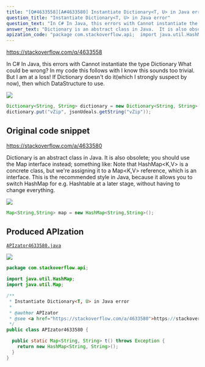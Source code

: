 ```yaml
---
title: "[Q#4633558][A#4633580] Instantiate Dictionary<T, U> in Java error"
question_title: "Instantiate Dictionary<T, U> in Java error"
question_text: "In C# In Java, this errors with Cannot instantiate the type   Dictionary What could be wrong? In my code this follows with I know this sounds too trivial. But I am at a loss! If Dictionary doesn't do it(which I strongly suspect by now), then which DataStructure to use."
answer_text: "Dictionary is an abstract class in Java.  It is also obsolete; you should use the Map interface instead; something like: Note that HashMap<K,V> is a concrete class, but we're assigning it to a Map<K,V> reference, which is an interface.  This is the recommended style in Java, because it allows you to switch HashMap for e.g. Hashtable at a later stage, without having to change everything."
apization_code: "package com.stackoverflow.api;  import java.util.HashMap; import java.util.Map;  /**  * Instantiate Dictionary<T, U> in Java error  *  * @author APIzator  * @see <a href=\"https://stackoverflow.com/a/4633580\">https://stackoverflow.com/a/4633580</a>  */ public class APIzator4633580 {    public static Map<String, String> t() throws Exception {     return new HashMap<String, String>();   } }"
---
```


https://stackoverflow.com/q/4633558

In C#
In Java, this errors with
Cannot instantiate the type
  Dictionary
What could be wrong?
In my code this follows with
I know this sounds too trivial. But I am at a loss!
If Dictionary doesn&#x27;t do it(which I strongly suspect by now), then which DataStructure to use.


<div class="code-logo"><img src="/stackoverflow.png" /></div>

```java
Dictionary<String, String> dictionary = new Dictionary<String, String>();
dictionary.put("vZip", jsonUdeals.getString("vZip"));
```


## Original code snippet

https://stackoverflow.com/a/4633580

Dictionary is an abstract class in Java.  It is also obsolete; you should use the Map interface instead; something like:
Note that HashMap&lt;K,V&gt; is a concrete class, but we&#x27;re assigning it to a Map&lt;K,V&gt; reference, which is an interface.  This is the recommended style in Java, because it allows you to switch HashMap for e.g. Hashtable at a later stage, without having to change everything.

<div class="code-logo"><img src="/stackoverflow.png" /></div>

```java
Map<String,String> map = new HashMap<String,String>();
```

## Produced APIzation

[`APIzator4633580.java`](https://github.com/blind-papers/apization-temp-data/raw/main/search/APIzator4633580.java)

<div class="code-logo"><img src="/apizator.png" /></div>

```java
package com.stackoverflow.api;

import java.util.HashMap;
import java.util.Map;

/**
 * Instantiate Dictionary<T, U> in Java error
 *
 * @author APIzator
 * @see <a href="https://stackoverflow.com/a/4633580">https://stackoverflow.com/a/4633580</a>
 */
public class APIzator4633580 {

  public static Map<String, String> t() throws Exception {
    return new HashMap<String, String>();
  }
}

```